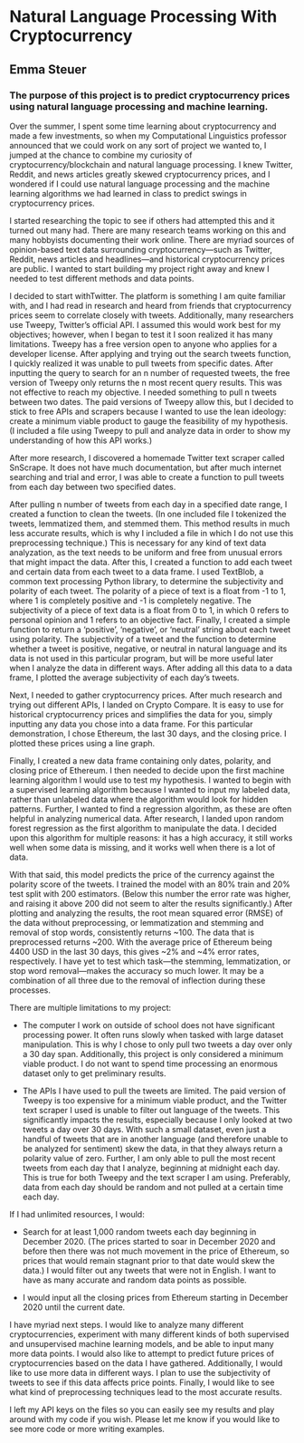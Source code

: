 # Natural Language Processing With Cryptocurrency
## Emma Steuer


### The purpose of this project is to predict cryptocurrency prices using natural language processing and machine learning. 

Over the summer, I spent some time learning about cryptocurrency and made a few investments, so when my Computational Linguistics professor announced that we could work on any sort of project we wanted to, I jumped at the chance to combine my curiosity of cryptocurrency/blockchain and natural language processing. I knew Twitter, Reddit, and news articles greatly skewed cryptocurrency prices, and I wondered if I could use natural language processing and the machine learning algorithms we had learned in class to predict swings in cryptocurrency prices. 

I started researching the topic to see if others had attempted this and it turned out many had. There are many research teams working on this and many hobbyists documenting their work online. There are myriad sources of opinion-based text data surrounding cryptocurrency—such as Twitter, Reddit, news articles and headlines—and historical cryptocurrency prices are public. I wanted to start building my project right away and knew I needed to test different methods and data points. 

I decided to start withTwitter. The platform is something I am quite familiar with, and I had read in research and heard from friends that cryptocurrency prices seem to correlate closely with tweets. Additionally, many researchers use Tweepy, Twitter’s official API. I assumed this would work best for my objectives; however, when I began to test it I soon realized it has many limitations. Tweepy has a free version open to anyone who applies for a developer license. After applying and trying out the search tweets function, I quickly realized it was unable to pull tweets from specific dates. After inputting the query to search for an n number of requested tweets, the free version of Tweepy only returns the n most recent query results. This was not effective to reach my objective. I needed something to pull n tweets between two dates. The paid versions of Tweepy allow this, but I decided to stick to free APIs and scrapers because I wanted to use the lean ideology: create a minimum viable product to gauge the feasibility of my hypothesis. (I included a file using Tweepy to pull and analyze data in order to show my understanding of how this API works.)

After more research, I discovered a homemade Twitter text scraper called SnScrape. It does not have much documentation, but after much internet searching and trial and error, I was able to create a function to pull tweets from each day between two specified dates. 

After pulling n number of tweets from each day in a specified date range, I created a function to clean the tweets. (In one included file I tokenized the tweets, lemmatized them, and stemmed them. This method results in much less accurate results, which is why I included a file in which I do not use this preprocessing technique.) This is necessary for any kind of text data analyzation, as the text needs to be uniform and free from unusual errors that might impact the data. After this, I created a function to add each tweet and certain data from each tweet to a data frame. I used TextBlob, a common text processing Python library, to determine the subjectivity and polarity of each tweet. The polarity of a piece of text is a float from -1 to 1, where 1 is completely positive and -1 is completely negative. The subjectivity of a piece of text data is a float from 0 to 1, in which 0 refers to personal opinion and 1 refers to an objective fact. Finally, I created a simple function to return a ‘positive’, ‘negative’, or ‘neutral’ string about each tweet using polarity. The subjectivity of a tweet and the function to determine whether a tweet is positive, negative, or neutral in natural language and its data is not used in this particular program, but will be more useful later when I analyze the data in different ways. After adding all this data to a data frame, I plotted the average subjectivity of each day’s tweets. 

Next, I needed to gather cryptocurrency prices. After much research and trying out different APIs, I landed on Crypto Compare. It is easy to use for historical cryptocurrency prices and simplifies the data for you, simply inputting any data you chose into a data frame. For this particular demonstration, I chose Ethereum, the last 30 days, and the closing price. I plotted these prices using a line graph. 

Finally, I created a new data frame containing only dates, polarity, and closing price of Ethereum. I then needed to decide upon the first machine learning algorithm I would use to test my hypothesis. I wanted to begin with a supervised learning algorithm because I wanted to input my labeled data, rather than unlabeled data where the algorithm would look for hidden patterns. Further, I wanted to find a regression algorithm, as these are often helpful in analyzing numerical data. After research, I landed upon random forest regression as the first algorithm to manipulate the data. I decided upon this algorithm for multiple reasons: it has a high accuracy, it still works well when some data is missing, and it works well when there is a lot of data. 

With that said, this model predicts the price of the currency against the polarity score of the tweets. I trained the model with an 80% train and 20% test split with 200 estimators. (Below this number the error rate was higher, and raising it above 200 did not seem to alter the results significantly.) After plotting and analyzing the results, the root mean squared error (RMSE) of the data without preprocessing, or lemmatization and stemming and removal of stop words, consistently returns ~100. The data that is preprocessed returns ~200. With the average price of Ethereum being 4400 USD in the last 30 days, this gives ~2% and ~4% error rates, respectively. I have yet to test which task—the stemming, lemmatization, or stop word removal—makes the accuracy so much lower. It may be a combination of all three due to the removal of inflection during these processes. 

There are multiple limitations to my project:

- The computer I work on outside of school does not have significant processing power. It often runs slowly when tasked with large dataset manipulation. This is why I chose to only pull two tweets a day over only a 30 day span. Additionally, this project is only considered a minimum viable product. I do not want to spend time processing an enormous dataset only to get preliminary results. 

- The APIs I have used to pull the tweets are limited. The paid version of Tweepy is too expensive for a minimum viable product, and the Twitter text scraper I used is unable to filter out language of the tweets. This significantly impacts the results, especially because I only looked at two tweets a day over 30 days. With such a small dataset, even just a handful of tweets that are in another language (and therefore unable to be analyzed for sentiment) skew the data, in that they always return a polarity value of zero. Further, I am only able to pull the most recent tweets from each day that I analyze, beginning at midnight each day. This is true for both Tweepy and the text scraper I am using. Preferably, data from each day should be random and not pulled at a certain time each day. 

If I had unlimited resources, I would:

- Search for at least 1,000 random tweets each day beginning in December 2020. (The prices started to soar in December 2020 and before then there was not much movement in the price of Ethereum, so prices that would remain stagnant prior to that date would skew the data.) I would filter out any tweets that were not in English. I want to have as many accurate and random data points as possible. 

- I would input all the closing prices from Ethereum starting in December 2020 until the current date. 

I have myriad next steps. I would like to analyze many different cryptocurrencies, experiment with many different kinds of both supervised and unsupervised machine learning models, and be able to input many more data points. I would also like to attempt to predict future prices of cryptocurrencies based on the data I have gathered. Additionally, I would like to use more data in different ways. I plan to use the subjectivity of tweets to see if this data affects price points. Finally, I would like to see what kind of preprocessing techniques lead to the most accurate results. 

I left my API keys on the files so you can easily see my results and play around with my code if you wish. Please let me know if you would like to see more code or more writing examples. 


